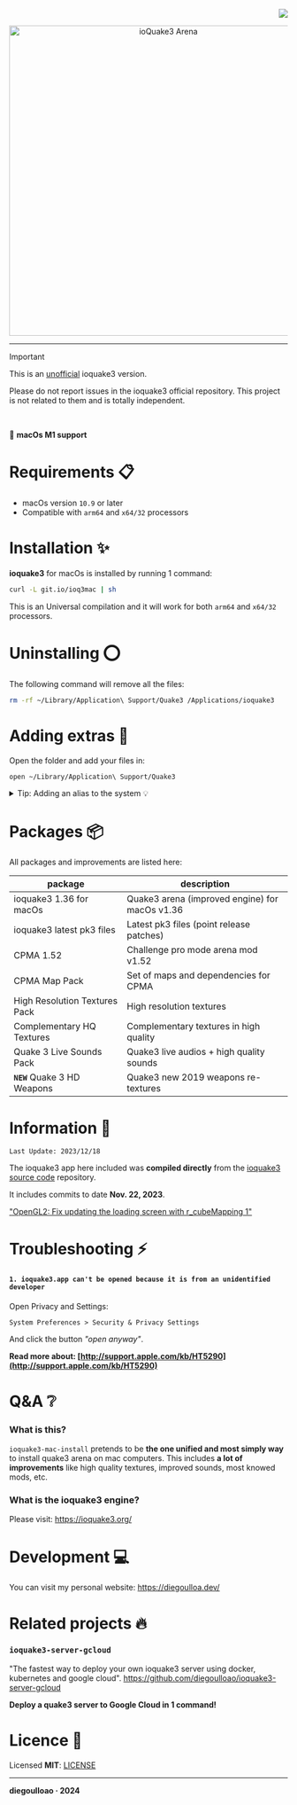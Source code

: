 <p align="right">
  <img src="https://img.shields.io/github/stars/diegoulloao/ioquake3-mac-install?color=red&style=for-the-badge" />
</p>

<p align="center">
  <img src="https://github.com/diegoulloao/ioquake3-mac-install/raw/master/logo.png" alt="ioQuake3 Arena" width="560"/>
</p>

---

> [!IMPORTANT]
> This is an [unofficial](#) ioquake3 version.
>
> Please do not report issues in the ioquake3 official repository.</a> This project is not related to them and is totally independent.

<br/>

 **macOs M1 support**

# Requirements 📋

- macOs version `10.9` or later
- Compatible with `arm64` and `x64/32` processors

# Installation ✨

**ioquake3** for macOs is installed by running 1 command:

```sh
curl -L git.io/ioq3mac | sh
```

This is an Universal compilation and it will work for both `arm64` and `x64/32` processors.

# Uninstalling ⭕

The following command will remove all the files:

```sh
rm -rf ~/Library/Application\ Support/Quake3 /Applications/ioquake3
```

# Adding extras 🚀

Open the folder and add your files in:

```sh
open ~/Library/Application\ Support/Quake3
```

<details>
    <summary>Tip: Adding an alias to the system 💡</summary>

<br />

Alternatively you can add an alias to `.bashrc` or `.zshrc`:

```sh
alias q3folder="open ~/Library/Application\ Support/Quake3"
```

Then is available for use:

```sh
q3folder
```

</details>

# Packages 📦

All packages and improvements are listed here:

| package                       | description                                    |
| ----------------------------- | ---------------------------------------------- |
| ioquake3 1.36 for macOs       | Quake3 arena (improved engine) for macOs v1.36 |
| ioquake3 latest pk3 files     | Latest pk3 files (point release patches)       |
| CPMA 1.52                     | Challenge pro mode arena mod v1.52             |
| CPMA Map Pack                 | Set of maps and dependencies for CPMA          |
| High Resolution Textures Pack | High resolution textures                       |
| Complementary HQ Textures     | Complementary textures in high quality         |
| Quake 3 Live Sounds Pack      | Quake3 live audios + high quality sounds       |
| **`NEW`** Quake 3 HD Weapons  | Quake3 new 2019 weapons re-textures            |

# Information 💎

`Last Update: 2023/12/18`

The ioquake3 app here included was **compiled directly** from the [ioquake3 source code](https://github.com/ioquake/ioq3) repository.

It includes commits to date **Nov. 22, 2023**.

["OpenGL2: Fix updating the loading screen with r_cubeMapping 1"](https://github.com/ioquake/ioq3/tree/972635ea5a3d1057d9a958c2cb1815dff05ab33b)

# Troubleshooting ⚡️

#### `1. ioquake3.app can't be opened because it is from an unidentified developer`

Open Privacy and Settings:

`System Preferences > Security & Privacy Settings`

And click the button _"open anyway"_.

**Read more about: [http://support.apple.com/kb/HT5290](http://support.apple.com/kb/HT5290)**

# Q&A ❔

### What is this?

`ioquake3-mac-install` pretends to be **the one unified and most simply way** to install quake3 arena on mac computers.
This includes **a lot of improvements** like high quality textures, improved sounds, most knowed mods, etc.

### What is the ioquake3 engine?

Please visit: https://ioquake3.org/

# Development 💻

You can visit my personal website: https://diegoulloa.dev/

# Related projects 🔥

### `ioquake3-server-gcloud`

"The fastest way to deploy your own ioquake3 server using docker, kubernetes and google cloud".
https://github.com/diegoulloao/ioquake3-server-gcloud

**Deploy a quake3 server to Google Cloud in 1 command!**

# Licence 📄

Licensed **MIT**: [LICENSE](https://github.com/diegoulloao/ioquake3-mac-install/blob/master/LICENSE)

---

**diegoulloao · 2024**
